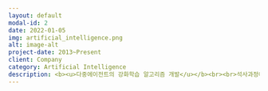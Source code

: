 ```yaml
---
layout: default
modal-id: 2
date: 2022-01-05
img: artificial_intelligence.png
alt: image-alt
project-date: 2013~Present
client: Company
category: Artificial Intelligence
description: <b><u>다중에이전트의 강화학습 알고리즘 개발</u></b><br><br>석사과정에서 강화학습 제어이론에 대해서 연구하였습니다. Single-agent에 대한 수렴성이 증명된 Q-learning 알고리즘을 Multi-agent 조건의 강화학습 알고리즘으로 확장하였고, 해당 알고리즘이 최적의 솔루션에 수렴한다는 내용을 수학적으로 증명하여 논문을 출간하였습니다. <br><br>뿐만 아니라, 두 대의 로봇이 거리를 유지하며 Goal 지점까지 이동하는 실험을 통해서, 제안한 Multiagent Q-learning 알고리즘이 성공적으로 동작하는 것을 확인하였습니다.<br><br>• 개발언어<br>Visual Studio 2005 C/C++, MFC, Pioneer Robot SDK, OpenCV, Ultrasonic Satellite, MATLAB<br><br><center><img src="/img/portfolio/rl-robots.png"><br><br><img src="/img/portfolio/rl-matlab.gif">&nbsp;&nbsp;&nbsp;<img src="/img/portfolio/rl-exp.gif"></center><br><br><b><u>NUKEYMED - 백내장 사진을 구분하기 위한 CNN 개발</u></b><br><br>삼성병원 해커톤에서는 백내장을 구분하기 위한 진단 기능을 제안하였습니다. 당시 삼성병원의 데이터를 쓸 수 있다는 장점을 활용하여, CNN 네트워크를 기반으로 regression 형태로 결과값을 출력하여 백내장이 맞는지/아닌지를 추정하는 딥러닝 알고리즘과 이를 확인하기 위한 WPF 기반의 UI를 개발하였습니다. 결과적으로 80%의 확률로 안저 이미지의 백내장 발생여부를 예측할 수 있었습니다.<br><br><b><u>Deep Learning 어플리케이션 개발</u></b><br><br>현재 직장에서는 Yolo를 이용한 Object detection, 3D U-net을 이용한 Semantic segmentation과 CycleGAN을 이용한 Style Transfer에 대한 연구를 진행중에 있습니다. 뿐만 아니라, OpenVINO와 TensorRT를 이용한 제품을 위한 Inference까지 가능도 함께 사용하고 있습니다.
---
```

